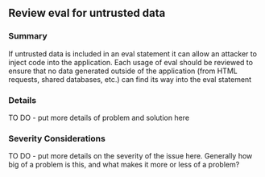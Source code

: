 ## Review eval for untrusted data

### Summary
If untrusted data is included in an eval statement it can allow an attacker to inject code into the application.  Each usage of eval should be reviewed to ensure that no data generated outside of the application (from HTML requests, shared databases, etc.) can find its way into the eval statement

### Details
TO DO - put more details of problem and solution here

### Severity Considerations
TO DO - put more details on the severity of the issue here.  Generally how big of a problem is this, and what makes it more or less of a problem?

